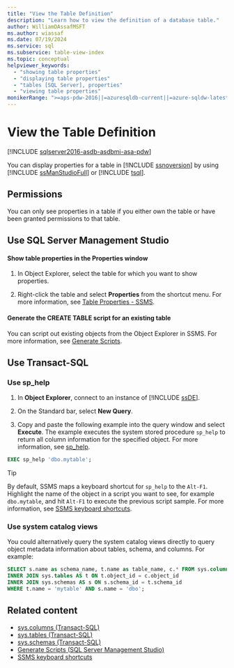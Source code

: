 ```yaml
---
title: "View the Table Definition"
description: "Learn how to view the definition of a database table."
author: WilliamDAssafMSFT
ms.author: wiassaf
ms.date: 07/19/2024
ms.service: sql
ms.subservice: table-view-index
ms.topic: conceptual
helpviewer_keywords:
  - "showing table properties"
  - "displaying table properties"
  - "tables [SQL Server], properties"
  - "viewing table properties"
monikerRange: ">=aps-pdw-2016||=azuresqldb-current||=azure-sqldw-latest||>=sql-server-2016||>=sql-server-linux-2017||=azuresqldb-mi-current"
---
```

# View the Table Definition
[!INCLUDE [sqlserver2016-asdb-asdbmi-asa-pdw](../../includes/applies-to-version/sqlserver2016-asdb-asdbmi-asa-pdw.md)]

  You can display properties for a table in [!INCLUDE [ssnoversion](../../includes/ssnoversion-md.md)] by using [!INCLUDE [ssManStudioFull](../../includes/ssmanstudiofull-md.md)] or [!INCLUDE [tsql](../../includes/tsql-md.md)].  
    
## Permissions

 You can only see properties in a table if you either own the table or have been granted permissions to that table.  
  
## <a id="SSMSProcedure"></a> Use SQL Server Management Studio
  
#### <a id="to-show-table-properties-in-the-properties-window"></a> Show table properties in the Properties window
  
1. In Object Explorer, select the table for which you want to show properties.  
  
1. Right-click the table and select **Properties** from the shortcut menu. For more information, see [Table Properties - SSMS](../../relational-databases/tables/table-properties-ssms.md).  

#### <a id="to-generate-the-create-table-script-for-an-existing-table"></a> Generate the CREATE TABLE script for an existing table
  
You can script out existing objects from the Object Explorer in SSMS. For more information, see [Generate Scripts](../../ssms/scripting/generate-scripts-sql-server-management-studio.md#ScriptSingleObject).

<a id="to-show-table-properties"></a> 

## <a id="TsqlProcedure"></a> Use Transact-SQL
  
### Use sp_help

1. In **Object Explorer**, connect to an instance of [!INCLUDE [ssDE](../../includes/ssde-md.md)].  
  
1. On the Standard bar, select **New Query**.  
  
1. Copy and paste the following example into the query window and select **Execute**. The example executes the system stored procedure `sp_help` to return all column information for the specified object. For more information, see [sp_help](../../relational-databases/system-stored-procedures/sp-help-transact-sql.md).
  
```sql  
EXEC sp_help 'dbo.mytable';
```  
 
> [!TIP]
> By default, SSMS maps a keyboard shortcut for `sp_help` to the `Alt-F1`. Highlight the name of the object in a script you want to see, for example `dbo.mytable`, and hit `Alt-F1` to execute the previous script sample. For more information, see [SSMS keyboard shortcuts](../../ssms/sql-server-management-studio-keyboard-shortcuts.md).

### Use system catalog views

 You could alternatively query the system catalog views directly to query object metadata information about tables, schema, and columns. For example:  

```sql
SELECT s.name as schema_name, t.name as table_name, c.* FROM sys.columns AS c
INNER JOIN sys.tables AS t ON t.object_id = c.object_id
INNER JOIN sys.schemas AS s ON s.schema_id = t.schema_id
WHERE t.name = 'mytable' AND s.name = 'dbo';
``` 

## Related content

- [sys.columns (Transact-SQL)](../../relational-databases/system-catalog-views/sys-columns-transact-sql.md)
- [sys.tables (Transact-SQL)](../../relational-databases/system-catalog-views/sys-tables-transact-sql.md)
- [sys.schemas (Transact-SQL)](../../relational-databases/system-catalog-views/schemas-catalog-views-sys-schemas.md)
- [Generate Scripts (SQL Server Management Studio)](../../ssms/scripting/generate-scripts-sql-server-management-studio.md)
- [SSMS keyboard shortcuts](../../ssms/sql-server-management-studio-keyboard-shortcuts.md)
